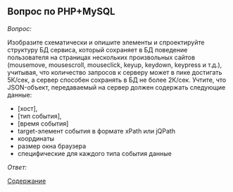 ## Вопрос по PHP+MySQL

_Вопрос:_

Изобразите схематически и опишите элементы и спроектируйте структуру БД сервиса, который сохраняет в БД поведение 
пользователя на страницах нескольких произвольных сайтов (mousemove, mousescroll, mouseclick, keyup, keydown, keypress 
и т.д.), учитывая, что количество запросов к серверу может в пике достигать 5К/сек, а сервер способен сохранять в БД не 
более 2К/сек. Учтите, что JSON-объект, передаваемый на сервер должен содержать следующие данные:  

* [хост],
* [тип события], 
* [время события]
* target-элемент события в формате xPath или jQPath
* координаты
* размер окна браузера
* специфические для каждого типа события данные

_Ответ:_


[Содержание](../SUMMARY.md)
